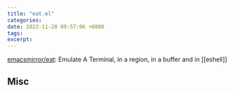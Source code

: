 ```yaml
---
title: "eat.el"
categories: 
date: 2022-11-28 09:57:06 +0800
tags: 
excerpt: 
---
```


[emacsmirror/eat](https://github.com/emacsmirror/eat): Emulate A Terminal, in a region, in a buffer and in [[eshell]]










## Misc



